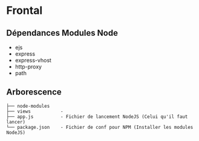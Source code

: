 # Frontal

## Dépendances Modules Node

- ejs
- express
- express-vhost
- http-proxy
- path

## Arborescence

```
├── node-modules
├── views           - 
├── app.js          - Fichier de lancement NodeJS (Celui qu'il faut lancer)
└── package.json    - Fichier de conf pour NPM (Installer les modules NodeJS)
```
